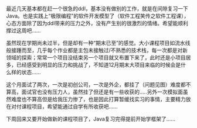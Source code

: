 最近几天基本都在赶一个很急的ddl，基本没有做别的工作，就是在间隙复习一下Java。也是实践上“极限编程”的软件开发模型了（软件工程笑传之软件工程课），心态方面除了因为ddl带来的压力之外，没有产生别的很激烈的情绪。希望能顺利撑过这周吧......

虽然现在学期尚未过半，但是却有一种“期末已至”的感觉。大小课程项目如流水线般接踵而至，几乎每个作业都是主包未接触过/不熟悉的技术栈，每一次都是对新领域的探索；常常一个项目没结束另一个项目就又布置下来了，此时还是小项目居多，已经感受到明显的压力和挑战了，不知道12月期末大项目来临的时候会是什么样的状态......

这个月面试了两次，一次是初创公司，一次是外企，都挂了（问题见图）难度都不算高，面试官也没有压力人，虽然挂了但还是有一些收获的.....另外一次模拟面虽然难度也不算高但是给我压力惨了，也是因此打算暂缓找实习的事情，主要精力放在对付课程项目，希望能通过自学有所收获吧......

下周回来又要开始做新的课程项目了，Java复习完得提前开始学框架了......
